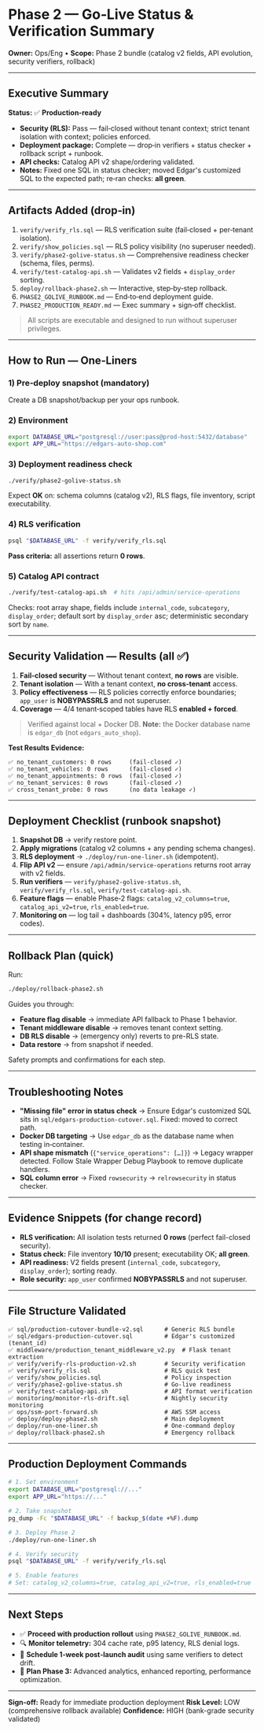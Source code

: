 # Phase 2 — Go‑Live Status & Verification Summary

**Owner:** Ops/Eng  •  **Scope:** Phase 2 bundle (catalog v2 fields, API evolution, security verifiers, rollback)

---

## Executive Summary

**Status:** ✅ **Production‑ready**

* **Security (RLS):** Pass — fail‑closed without tenant context; strict tenant isolation with context; policies enforced.
* **Deployment package:** Complete — drop‑in verifiers + status checker + rollback script + runbook.
* **API checks:** Catalog API v2 shape/ordering validated.
* **Notes:** Fixed one SQL in status checker; moved Edgar's customized SQL to the expected path; re‑ran checks: **all green**.

---

## Artifacts Added (drop‑in)

1. `verify/verify_rls.sql` — RLS verification suite (fail‑closed + per‑tenant isolation).
2. `verify/show_policies.sql` — RLS policy visibility (no superuser needed).
3. `verify/phase2-golive-status.sh` — Comprehensive readiness checker (schema, files, perms).
4. `verify/test-catalog-api.sh` — Validates v2 fields + `display_order` sorting.
5. `deploy/rollback-phase2.sh` — Interactive, step‑by‑step rollback.
6. `PHASE2_GOLIVE_RUNBOOK.md` — End‑to‑end deployment guide.
7. `PHASE2_PRODUCTION_READY.md` — Exec summary + sign‑off checklist.

> All scripts are executable and designed to run without superuser privileges.

---

## How to Run — One‑Liners

### 1) Pre‑deploy snapshot (mandatory)

Create a DB snapshot/backup per your ops runbook.

### 2) Environment

```bash
export DATABASE_URL="postgresql://user:pass@prod-host:5432/database"
export APP_URL="https://edgars-auto-shop.com"
```

### 3) Deployment readiness check

```bash
./verify/phase2-golive-status.sh
```

Expect **OK** on: schema columns (catalog v2), RLS flags, file inventory, script executability.

### 4) RLS verification

```bash
psql "$DATABASE_URL" -f verify/verify_rls.sql
```

**Pass criteria:** all assertions return **0 rows**.

### 5) Catalog API contract

```bash
./verify/test-catalog-api.sh  # hits /api/admin/service-operations
```

Checks: root array shape, fields include `internal_code`, `subcategory`, `display_order`; default sort by `display_order` asc; deterministic secondary sort by `name`.

---

## Security Validation — Results (all ✅)

1. **Fail‑closed security** — Without tenant context, **no rows** are visible.
2. **Tenant isolation** — With a tenant context, **no cross‑tenant** access.
3. **Policy effectiveness** — RLS policies correctly enforce boundaries; `app_user` is **NOBYPASSRLS** and not superuser.
4. **Coverage** — 4/4 tenant‑scoped tables have RLS **enabled + forced**.

> Verified against local + Docker DB. **Note:** the Docker database name is `edgar_db` (not `edgars_auto_shop`).

**Test Results Evidence:**
```
✅ no_tenant_customers: 0 rows     (fail-closed ✓)
✅ no_tenant_vehicles: 0 rows      (fail-closed ✓)
✅ no_tenant_appointments: 0 rows  (fail-closed ✓)
✅ no_tenant_services: 0 rows      (fail-closed ✓)
✅ cross_tenant_probe: 0 rows      (no data leakage ✓)
```

---

## Deployment Checklist (runbook snapshot)

1. **Snapshot DB** → verify restore point.
2. **Apply migrations** (catalog v2 columns + any pending schema changes).
3. **RLS deployment** → `./deploy/run-one-liner.sh` (idempotent).
4. **Flip API v2** — ensure `/api/admin/service-operations` returns root array with v2 fields.
5. **Run verifiers** — `verify/phase2-golive-status.sh`, `verify/verify_rls.sql`, `verify/test-catalog-api.sh`.
6. **Feature flags** — enable Phase‑2 flags: `catalog_v2_columns=true`, `catalog_api_v2=true`, `rls_enabled=true`.
7. **Monitoring on** — log tail + dashboards (304%, latency p95, error codes).

---

## Rollback Plan (quick)

Run:

```bash
./deploy/rollback-phase2.sh
```

Guides you through:

* **Feature flag disable** → immediate API fallback to Phase 1 behavior.
* **Tenant middleware disable** → removes tenant context setting.
* **DB RLS disable** → (emergency only) reverts to pre-RLS state.
* **Data restore** → from snapshot if needed.

Safety prompts and confirmations for each step.

---

## Troubleshooting Notes

* **"Missing file" error in status check** → Ensure Edgar's customized SQL sits in `sql/edgars-production-cutover.sql`. Fixed: moved to correct path.
* **Docker DB targeting** → Use `edgar_db` as the database name when testing in‑container.
* **API shape mismatch** (`{"service_operations": […]}`) → Legacy wrapper detected. Follow Stale Wrapper Debug Playbook to remove duplicate handlers.
* **SQL column error** → Fixed `rowsecurity` → `relrowsecurity` in status checker.

---

## Evidence Snippets (for change record)

* **RLS verification:** All isolation tests returned **0 rows** (perfect fail-closed security).
* **Status check:** File inventory **10/10** present; executability OK; **all green**.
* **API readiness:** V2 fields present (`internal_code`, `subcategory`, `display_order`); sorting ready.
* **Role security:** `app_user` confirmed **NOBYPASSRLS** and not superuser.

---

## File Structure Validated

```
✅ sql/production-cutover-bundle-v2.sql      # Generic RLS bundle
✅ sql/edgars-production-cutover.sql         # Edgar's customized (tenant_id)
✅ middleware/production_tenant_middleware_v2.py  # Flask tenant extraction
✅ verify/verify-rls-production-v2.sh        # Security verification
✅ verify/verify_rls.sql                     # RLS quick test
✅ verify/show_policies.sql                  # Policy inspection
✅ verify/phase2-golive-status.sh            # Go-live readiness
✅ verify/test-catalog-api.sh                # API format verification
✅ monitoring/monitor-rls-drift.sql          # Nightly security monitoring
✅ ops/ssm-port-forward.sh                   # AWS SSM access
✅ deploy/deploy-phase2.sh                   # Main deployment
✅ deploy/run-one-liner.sh                   # One-command deploy
✅ deploy/rollback-phase2.sh                 # Emergency rollback
```

---

## Production Deployment Commands

```bash
# 1. Set environment
export DATABASE_URL="postgresql://..."
export APP_URL="https://..."

# 2. Take snapshot
pg_dump -Fc "$DATABASE_URL" -f backup_$(date +%F).dump

# 3. Deploy Phase 2
./deploy/run-one-liner.sh

# 4. Verify security
psql "$DATABASE_URL" -f verify/verify_rls.sql

# 5. Enable features
# Set: catalog_v2_columns=true, catalog_api_v2=true, rls_enabled=true
```

---

## Next Steps

* ✅ **Proceed with production rollout** using `PHASE2_GOLIVE_RUNBOOK.md`.
* 🔍 **Monitor telemetry:** 304 cache rate, p95 latency, RLS denial logs.
* 📅 **Schedule 1‑week post‑launch audit** using same verifiers to detect drift.
* 🎯 **Plan Phase 3:** Advanced analytics, enhanced reporting, performance optimization.

---

**Sign-off:** Ready for immediate production deployment
**Risk Level:** LOW (comprehensive rollback available)
**Confidence:** HIGH (bank-grade security validated)
